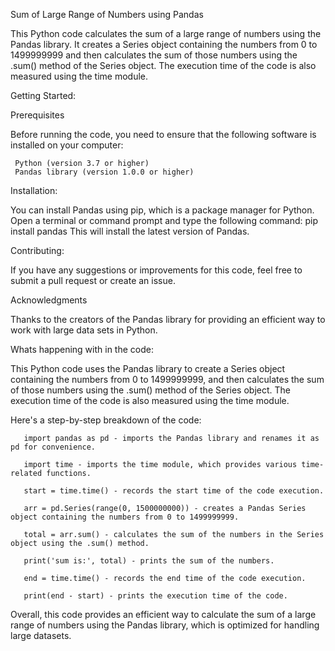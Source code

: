 Sum of Large Range of Numbers using Pandas

This Python code calculates the sum of a large range of numbers using the Pandas library. It creates a Series object containing the numbers from 0 to 1499999999 and then calculates the sum of those numbers using the .sum() method of the Series object. The execution time of the code is also measured using the time module.

Getting Started:

Prerequisites

Before running the code, you need to ensure that the following software is installed on your computer:

     Python (version 3.7 or higher)
     Pandas library (version 1.0.0 or higher)
Installation:

You can install Pandas using pip, which is a package manager for Python. Open a terminal or command prompt and type the following command:
                       pip install pandas
This will install the latest version of Pandas.

Contributing:

If you have any suggestions or improvements for this code, feel free to submit a pull request or create an issue.

Acknowledgments

Thanks to the creators of the Pandas library for providing an efficient way to work with large data sets in Python.

Whats happening with in the code:

This Python code uses the Pandas library to create a Series object containing the numbers from 0 to 1499999999, and then calculates the sum of those numbers using the .sum() method of the Series object. The execution time of the code is also measured using the time module.

Here's a step-by-step breakdown of the code:

       import pandas as pd - imports the Pandas library and renames it as pd for convenience.

       import time - imports the time module, which provides various time-related functions.

       start = time.time() - records the start time of the code execution.

       arr = pd.Series(range(0, 1500000000)) - creates a Pandas Series object containing the numbers from 0 to 1499999999.

       total = arr.sum() - calculates the sum of the numbers in the Series object using the .sum() method.

       print('sum is:', total) - prints the sum of the numbers.

       end = time.time() - records the end time of the code execution.

       print(end - start) - prints the execution time of the code.

Overall, this code provides an efficient way to calculate the sum of a large range of numbers using the Pandas library, which is optimized for handling large datasets.
